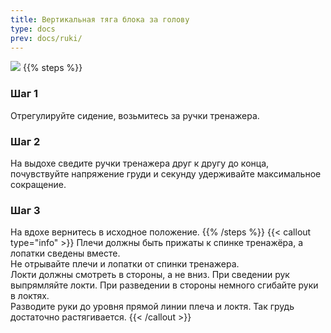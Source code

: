 ```yaml
---
title: Вертикальная тяга блока за голову
type: docs
prev: docs/ruki/
---
```

![](ruki01.gif)
{{% steps %}}
### Шаг 1
Отрегулируйте сидение, возьмитесь за ручки тренажера.
### Шаг 2
На выдохе сведите ручки тренажера друг к другу до конца, почувствуйте напряжение груди и секунду удерживайте максимальное сокращение.
### Шаг 3
На вдохе вернитесь в исходное положение.
{{% /steps %}}
{{< callout type="info" >}}
Плечи должны быть прижаты к спинке тренажёра, а лопатки сведены вместе.  
Не отрывайте плечи и лопатки от спинки тренажера.  
﻿﻿Локти должны смотреть в стороны, а не вниз. При сведении рук выпрямляйте локти. При разведении в стороны немного сгибайте руки в локтях.   
﻿﻿Разводите руки до уровня прямой линии плеча и локтя. Так грудь достаточно растягивается.
{{< /callout >}}
